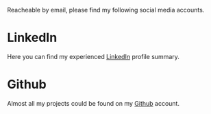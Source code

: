 Reacheable by email, please find my following social media accounts.

# LinkedIn

Here you can find my experienced [LinkedIn](https://www.linkedin.com/in/abdoulah-wadih-954932259/) profile summary.

# Github

Almost all my projects could be found on my [Github](https://www.github.com/awadih/) account.
